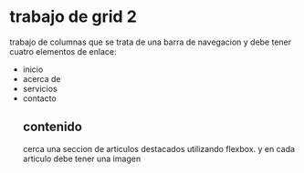 # trabajo de grid 2
trabajo de columnas que se trata de una barra de navegacion y debe tener cuatro elementos de enlace:
- inicio
- acerca de
- servicios
- contacto
  ## contenido
  cerca una seccion de articulos destacados utilizando flexbox.
  y en cada articulo debe tener una imagen 
